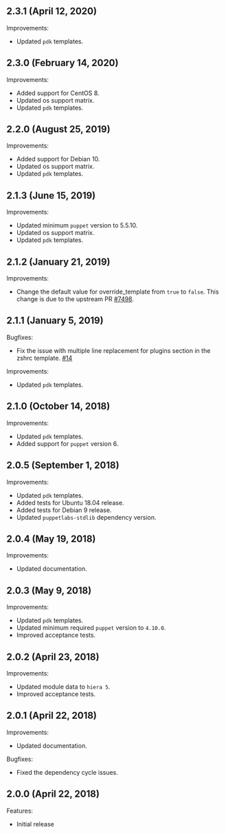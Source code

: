 ## 2.3.1 (April 12, 2020)

Improvements:

- Updated `pdk` templates.

## 2.3.0 (February 14, 2020)

Improvements:

- Added support for CentOS 8.
- Updated os support matrix.
- Updated `pdk` templates.

## 2.2.0 (August 25, 2019)

Improvements:

- Added support for Debian 10.
- Updated os support matrix.
- Updated `pdk` templates.

## 2.1.3 (June 15, 2019)

Improvements:

- Updated minimum `puppet` version to 5.5.10.
- Updated os support matrix.
- Updated `pdk` templates.

## 2.1.2 (January 21, 2019)

Improvements:

  - Change the default value for override_template from `true` to `false`. This change is due to the upstream PR [#7498](https://github.com/robbyrussell/oh-my-zsh/pull/7498).

## 2.1.1 (January 5, 2019)

Bugfixes:

  - Fix the issue with multiple line replacement for plugins section in the zshrc template. [#14](https://github.com/rehanone/puppet-ohmyzsh/pull/14)

Improvements:

- Updated `pdk` templates.

## 2.1.0 (October 14, 2018)

Improvements:

- Updated `pdk` templates.
- Added support for `puppet` version 6.

## 2.0.5 (September 1, 2018)

Improvements:

- Updated `pdk` templates.
- Added tests for Ubuntu 18.04 release.
- Added tests for Debian 9 release.
- Updated `puppetlabs-stdlib` dependency version.

## 2.0.4 (May 19, 2018)

Improvements:

- Updated documentation.

## 2.0.3 (May 9, 2018)

Improvements:

- Updated `pdk` templates.
- Updated minimum required `puppet` version to `4.10.0`.
- Improved acceptance tests.

## 2.0.2 (April 23, 2018)

Improvements:

  - Updated module data to `hiera 5`.
  - Improved acceptance tests.

## 2.0.1 (April 22, 2018)

Improvements:

  - Updated documentation.

Bugfixes:

  - Fixed the dependency cycle issues.

## 2.0.0 (April 22, 2018)

Features:

  - Initial release
